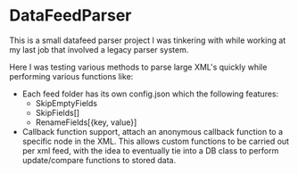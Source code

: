 # DataFeedParser

This is a small datafeed parser project I was tinkering with while working at my last job that involved a legacy parser system.

Here I was testing various methods to parse large XML's quickly while performing various functions like:
  - Each feed folder has its own config.json which the following features:
    - SkipEmptyFields
    - SkipFields[]
    - RenameFields[{key, value}]
  - Callback function support, attach an anonymous callback function to a specific node in the XML. This allows custom functions to be carried out
  per xml feed, with the idea to eventually tie into a DB class to perform update/compare functions to stored data.

